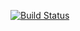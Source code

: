 [![Build Status](https://travis-ci.com/Emmanuel312/tests.svg?branch=master)](https://travis-ci.com/Emmanuel312/tests)
